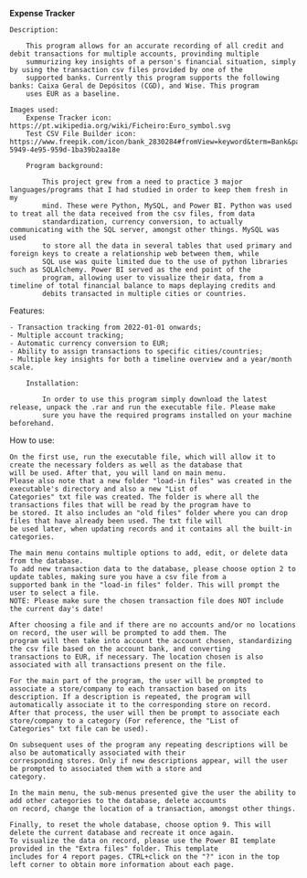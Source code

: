 **Expense Tracker**
~~~
Description:

    This program allows for an accurate recording of all credit and debit transactions for multiple accounts, provinding multiple
    summurizing key insights of a person's financial situation, simply by using the transaction csv files provided by one of the
    supported banks. Currently this program supports the following banks: Caixa Geral de Depósitos (CGD), and Wise. This program
    uses EUR as a baseline.

~~~
    Images used:
        Expense Tracker icon: https://pt.wikipedia.org/wiki/Ficheiro:Euro_symbol.svg
        Test CSV File Builder icon: https://www.freepik.com/icon/bank_2830284#fromView=keyword&term=Bank&page=1&position=1&uuid=e9e67c78-5949-4e95-959d-1ba39b2aa18e

~~~
    Program background:
    
        This project grew from a need to practice 3 major languages/programs that I had studied in order to keep them fresh in my
        mind. These were Python, MySQL, and Power BI. Python was used to treat all the data received from the csv files, from data
        standardization, currency conversion, to actually communicating with the SQL server, amongst other things. MySQL was used
        to store all the data in several tables that used primary and foreign keys to create a relationship web between them, while
        SQL use was quite limited due to the use of python libraries such as SQLAlchemy. Power BI served as the end point of the
        program, allowing user to visualize their data, from a timeline of total financial balance to maps deplaying credits and
        debits transacted in multiple cities or countries.
~~~
Features:

    - Transaction tracking from 2022-01-01 onwards;  
    - Multiple account tracking;  
    - Automatic currency conversion to EUR;  
    - Ability to assign transactions to specific cities/countries;  
    - Multiple key insights for both a timeline overview and a year/month scale.
~~~
    Installation:  
    
        In order to use this program simply download the latest release, unpack the .rar and run the executable file. Please make
        sure you have the required programs installed on your machine beforehand.
~~~
How to use:

    On the first use, run the executable file, which will allow it to create the necessary folders as well as the database that
    will be used. After that, you will land on main menu.
    Please also note that a new folder "load-in files" was created in the executable's directory and also a new "List of
    Categories" txt file was created. The folder is where all the transactions files that will be read by the program have to
    be stored. It also includes an "old files" folder where you can drop files that have already been used. The txt file will
    be used later, when updating records and it contains all the built-in categories.

    The main menu contains multiple options to add, edit, or delete data from the database.  
    To add new transaction data to the database, please choose option 2 to update tables, making sure you have a csv file from a
    supported bank in the "load-in files" folder. This will prompt the user to select a file.  
    NOTE: Please make sure the chosen transaction file does NOT include the current day's date!

    After choosing a file and if there are no accounts and/or no locations on record, the user will be prompted to add them. The
    program will then take into account the account chosen, standardizing the csv file based on the account bank, and converting
    transactions to EUR, if necessary. The location chosen is also associated with all transactions present on the file.
  
    For the main part of the program, the user will be prompted to associate a store/company to each transaction based on its
    description. If a description is repeated, the program will automatically associate it to the corresponding store on record.
    After that process, the user will then be prompt to associate each store/company to a category (For reference, the "List of
    Categories" txt file can be used).

    On subsequent uses of the program any repeating descriptions will be also be automatically associated with their
    corresponding stores. Only if new descriptions appear, will the user be prompted to associated them with a store and
    category.

    In the main menu, the sub-menus presented give the user the ability to add other categories to the database, delete accounts
    on record, change the location of a transaction, amongst other things.
  
    Finally, to reset the whole database, choose option 9. This will delete the current database and recreate it once again.  
    To visualize the data on record, please use the Power BI template provided in the "Extra files" folder. This template
    includes for 4 report pages. CTRL+click on the "?" icon in the top left corner to obtain more information about each page.
